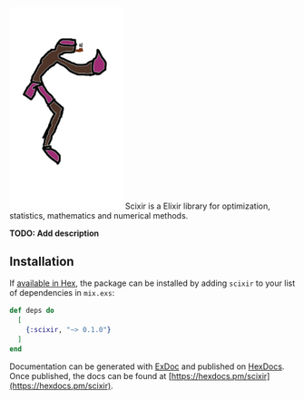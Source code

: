 <img src="scixir.png" alt="drawing" width="200"/> Scixir is a Elixir library for optimization, statistics, mathematics and numerical methods.



**TODO: Add description**

## Installation

If [available in Hex](https://hex.pm/docs/publish), the package can be installed
by adding `scixir` to your list of dependencies in `mix.exs`:

```elixir
def deps do
  [
    {:scixir, "~> 0.1.0"}
  ]
end
```

Documentation can be generated with [ExDoc](https://github.com/elixir-lang/ex_doc)
and published on [HexDocs](https://hexdocs.pm). Once published, the docs can
be found at [https://hexdocs.pm/scixir](https://hexdocs.pm/scixir).


